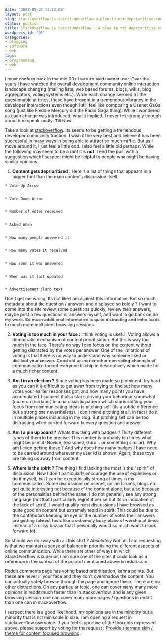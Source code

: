 ```yaml
---
date: '2008-09-23 13:13:09'
layout: post
slug: stack-overflow-is-spirit-underflow-a-plea-to-not-deprioritise-content-and-spirit
status: publish
title: StackOverflow is SpiritUnderflow - A plea to not deprioritise content and spirit
wordpress_id: '90'
categories:
- blogging
- software
- web
tags:
- programming
- web
---
```


I must confess back in the mid 90s I was an avid usenet user. Over the years I have watched the overall development community online interaction landscape changing (mailing lists, web based forums, blogs, wikis, blog aggregators, voting systems etc.). While each change seemed a little questionable at times, these have brought in a tremendous vibrancy in the developer interactions even though I still feel like composing a Usenet GaGa song (just like Freddie Mercury did the Radio Gaga thing). While I wondered as each change was introduced, what it implied, I never felt strongly enough about it to speak loudly. Till Now. 

Take a look at [stackoverflow](http://stackoverflow.com). Its seems to be getting a tremendous developer community traction. I wish it the very best and believe it has been successful in many ways in being able to attract so much traffic. But as I move around it, I just feel a little odd. I also feel a little old perhaps. While the following may seem to be a rant it is **not**. I end the post with a suggestion which I suspect might be helpful to people who might be having similar opinions.




	
  1. **Content gets deprioritised** : Here is a list of things that appears in a bigger font than the main content / discussion itself.

	
    * Vote Up Arrow

	
    * Vote Down Arrow

	
    * Number of votes received

	
    * Asked When

	
    * How many people answered it

	
    * How many votes it received

	
    * How soon it was answered

	
    * When was it last updated

	
    * Advertisement blurb text

Don't get me wrong. Its not like I am against this information. But so much metadata about the question / answers and displayed so boldly ? I want to come into the site review some questions quickly, review their answers, maybe post a few questions or answers myself, and want to go back on do my work. So much additional information is quite distracting and imho leads to much more inefficient browsing sessions.


	
  2. **Voting is too much in your face :** I think voting is useful. Voting allows a democratic mechanism of content prioritisation. But this is way too much in the face. There's no way I can focus on the content without getting distracted by the votes per answer. One of the limitations of voting is that there is no way to understand why someone liked or disliked your answer. Good old usenet or other non voting channels of communication forced everyone to chip in descriptively which made for a much richer content.

	
  3. **Am I in an election ?** Since voting has been made so prominent, try hard as you can it is difficult to get away from trying to find out how many votes your earlier responses got, and how many points you have accumulated. I suspect it also starts driving your behaviour somewhat (more on that later) in a narcissistic pattern which starts shifting your focus from communicating ideas to pitching self (its a subtle difference but a strong one nevertheless). I don't mind pitching at all, in fact I do it in multiple places including in my blog. But pitching self can be too distracting when carried forward to every question and answer. 

	
  4. **Am I a pin up board ?** Whats this thing with badges ? Thirty different types of them to be precise. This number is probably ten times what might be useful (Novice, Seasoned, Guru .. or something similar). Why am I even getting these ? And why does how many badges I have need to be carried around wherever my user id is shown. Again, these toys are taking us away from content.

	
  5. **Where is the spirit ?** The thing I find lacking the most is the "spirit" of discussion. Now I don't particularly encourage the use of expletives or do it myself, but I can be exceptionally strong at times in my communication. Some discussions on usenet, online forums, blogs etc. get quite interesting not because of the content alone, but also because of the personalities behind the same. I do not generally see any strong language (not that I particularly regret it per se but its an indication of the lack of spirit). I would qualify most discussions I have browsed as quite good on content but extremely tepid in spirit. This could be due to the contributors keeping an eye on the number of votes their answers are getting (almost feels like a extremely busy place of worship at times instead of a noisy bazaar that I personally would so much want to look forward to). 



So should we do away with all this stuff ? _Absolutely Not._ All I am requesting is that we maintain a sense of balance in prioritising the different aspects of online communication. While there are other of ways in which StackOverflow is superior, I am sure one of the sites it could look as a reference in the context of the points I mentioned above is reddit.com.

Reddit comments page has voting based prioritisation, karma points. But these are never in your face and they don't overshadow the content. You can actually safely browse through the page and ignore these. There are no other distractions. On any particular topic, one can cover many many more opinions in reddit much faster than in stackoverflow, and in any given browsing session, one can cover many more pages / questions in reddit than one can in stackoverflow. 

I suspect there is a good likelihood, my opinions are in the minority but a minority that is not miniscule in size. I am opening a request in stackoverflow uservoice. If you feel supportive of the thoughts expressed above, please support by voting for the request : [Provide alternate skin / theme for content focused browsing](http://stackoverflow.uservoice.com/pages/general/suggestions/28166). 
